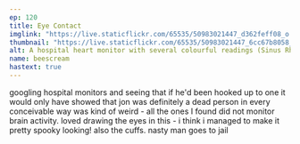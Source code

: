 ```yaml
---
ep: 120
title: Eye Contact
imglink: "https://live.staticflickr.com/65535/50983021447_d362feff08_o.jpg"
thumbnail: "https://live.staticflickr.com/65535/50983021447_6cc67b8058_q.jpg"
alt: A hospital heart monitor with several colourful readings (Sinus Rhythm, Respiration, Heart Rate, Temperature, Pulse, among others.) At the bottom of the screen, it shows that the alarm has been muted. The patient number is 0171801-A, and the patient name is SIMS, J. All of the readings on the monitor are at zero or flat, including those that would normally display real-time changes, indicating no activity - except that they have each split open to show the shape of an eye. Below rests a pair of police handcuffs.
name: beescream
hastext: true
---
```

googling hospital monitors and seeing that if he'd been hooked up to one it would only have showed that jon was definitely a dead person in every conceivable way was kind of weird - all the ones I found did not monitor brain activity. loved drawing the eyes in this - i think i managed to make it pretty spooky looking! also the cuffs. nasty man goes to jail